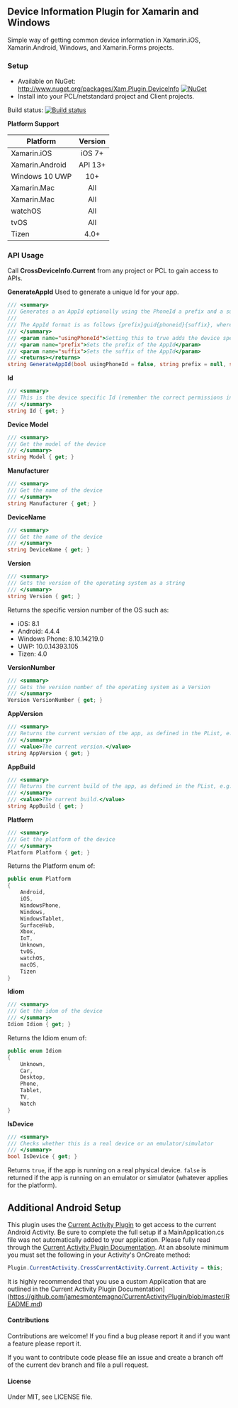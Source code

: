 ## Device Information Plugin for Xamarin and Windows

Simple way of getting common device information in Xamarin.iOS, Xamarin.Android, Windows, and Xamarin.Forms projects.

### Setup
* Available on NuGet: http://www.nuget.org/packages/Xam.Plugin.DeviceInfo [![NuGet](https://img.shields.io/nuget/v/Xam.Plugin.DeviceInfo.svg?label=NuGet)](https://www.nuget.org/packages/Xam.Plugin.DeviceInfo/)
* Install into your PCL/netstandard project and Client projects.

Build status: [![Build status](https://ci.appveyor.com/api/projects/status/9y9lk3jjnxjo3tsd?svg=true)](https://ci.appveyor.com/project/JamesMontemagno/deviceinfoplugin)

**Platform Support**

|Platform|Version|
| ------------------- | :------------------: |
|Xamarin.iOS|iOS 7+|
|Xamarin.Android|API 13+|
|Windows 10 UWP|10+|
|Xamarin.Mac|All|
|Xamarin.Mac|All|
|watchOS|All|
|tvOS|All|
|Tizen|4.0+|


### API Usage

Call **CrossDeviceInfo.Current** from any project or PCL to gain access to APIs.

**GenerateAppId**
Used to generate a unique Id for your app.

```csharp
/// <summary>
/// Generates a an AppId optionally using the PhoneId a prefix and a suffix and a Guid to ensure uniqueness
///
/// The AppId format is as follows {prefix}guid{phoneid}{suffix}, where parts in {} are optional.
/// </summary>
/// <param name="usingPhoneId">Setting this to true adds the device specific id to the AppId (remember to give the app the correct permissions)</param>
/// <param name="prefix">Sets the prefix of the AppId</param>
/// <param name="suffix">Sets the suffix of the AppId</param>
/// <returns></returns>
string GenerateAppId(bool usingPhoneId = false, string prefix = null, string suffix = null);
```

**Id**
```csharp
/// <summary>
/// This is the device specific Id (remember the correct permissions in your app to use this)
/// </summary>
string Id { get; }
```

**Device Model**
```csharp
/// <summary>
/// Get the model of the device
/// </summary>
string Model { get; }
```


**Manufacturer**
```csharp
/// <summary>
/// Get the name of the device
/// </summary>
string Manufacturer { get; }
```


**DeviceName**
```csharp
/// <summary>
/// Get the name of the device
/// </summary>
string DeviceName { get; }
```


**Version**
```csharp
/// <summary>
/// Gets the version of the operating system as a string
/// </summary>
string Version { get; }
```

Returns the specific version number of the OS such as:
* iOS: 8.1
* Android: 4.4.4
* Windows Phone: 8.10.14219.0
* UWP: 10.0.14393.105
* Tizen: 4.0

**VersionNumber**
```csharp
/// <summary>
/// Gets the version number of the operating system as a Version
/// </summary>
Version VersionNumber { get; }
```

**AppVersion**
```csharp
/// <summary>
/// Returns the current version of the app, as defined in the PList, e.g. "4.3".
/// </summary>
/// <value>The current version.</value>
string AppVersion { get; }
```

**AppBuild**
```csharp
/// <summary>
/// Returns the current build of the app, as defined in the PList, e.g. "4300".
/// </summary>
/// <value>The current build.</value>
string AppBuild { get; }
```

**Platform**
```csharp
/// <summary>
/// Get the platform of the device
/// </summary>
Platform Platform { get; }
```

Returns the Platform enum of:
```csharp
public enum Platform
{
    Android,
    iOS,
    WindowsPhone,
    Windows,
    WindowsTablet,
    SurfaceHub,
    Xbox,
    IoT,
    Unknown,
    tvOS,
    watchOS,
    macOS,
    Tizen
}
```

**Idiom**
```csharp
/// <summary>
/// Get the idom of the device
/// </summary>
Idiom Idiom { get; }
```

Returns the Idiom enum of:
```csharp
public enum Idiom
{
    Unknown,
    Car,
    Desktop,
    Phone,
    Tablet,
    TV,
    Watch
}
```

**IsDevice**
```csharp
/// <summary>
/// Checks whether this is a real device or an emulator/simulator
/// </summary>
bool IsDevice { get; }
```

Returns `true`, if the app is running on a real physical device. `false` is returned if the app is running on an emulator or simulator (whatever applies for the platform).


## Additional Android Setup

This plugin uses the [Current Activity Plugin](https://github.com/jamesmontemagno/CurrentActivityPlugin/blob/master/README.md) to get access to the current Android Activity. Be sure to complete the full setup if a MainApplication.cs file was not automatically added to your application. Please fully read through the [Current Activity Plugin Documentation](https://github.com/jamesmontemagno/CurrentActivityPlugin/blob/master/README.md). At an absolute minimum you must set the following in your Activity's OnCreate method:

```csharp
Plugin.CurrentActivity.CrossCurrentActivity.Current.Activity = this;
```

It is highly recommended that you use a custom Application that are outlined in the Current Activity Plugin Documentation](https://github.com/jamesmontemagno/CurrentActivityPlugin/blob/master/README.md)


#### Contributions
Contributions are welcome! If you find a bug please report it and if you want a feature please report it.

If you want to contribute code please file an issue and create a branch off of the current dev branch and file a pull request.

#### License
Under MIT, see LICENSE file.
